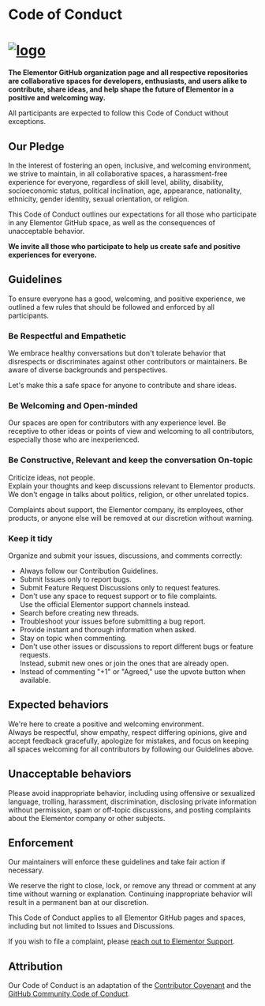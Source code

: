 # Code of Conduct

# <a href="https://elementor.com/?utm_source=github-repo&utm_medium=link&utm_campaign=code-of-conduct">![logo](https://user-images.githubusercontent.com/1778512/191041718-728d179e-07cb-4cb4-953a-6c294ee8c4db.png)</a>

**The Elementor GitHub organization page and all respective repositories are collaborative spaces for developers, enthusiasts, and users alike to contribute, share ideas, and help shape the future of Elementor in a positive and welcoming way.**

All participants are expected to follow this Code of Conduct without exceptions.

## Our Pledge

In the interest of fostering an open, inclusive, and welcoming environment, we strive to maintain, in all collaborative spaces, a harassment-free experience for everyone, regardless of skill level, ability, disability, socioeconomic status, political inclination, age, appearance, nationality, ethnicity, gender identity, sexual orientation, or religion.

This Code of Conduct outlines our expectations for all those who participate in any Elementor GitHub space, as well as the consequences of unacceptable behavior.

**We invite all those who participate to help us create safe and positive experiences for everyone.**

## Guidelines

To ensure everyone has a good, welcoming, and positive experience, we outlined a few rules that should be followed and enforced by all participants.

### Be Respectful and Empathetic

We embrace healthy conversations but don't tolerate behavior that disrespects or discriminates against other contributors or maintainers. Be aware of diverse backgrounds and perspectives.

Let's make this a safe space for anyone to contribute and share ideas.

### Be Welcoming and Open-minded

Our spaces are open for contributors with any experience level. Be receptive to other ideas or points of view and welcoming to all contributors, especially those who are inexperienced.

### Be Constructive, Relevant and keep the conversation On-topic

Criticize ideas, not people.
<br>Explain your thoughts and keep discussions relevant to Elementor products. We don't engage in talks about politics, religion, or other unrelated topics.

Complaints about support, the Elementor company, its employees, other products, or anyone else will be removed at our discretion without warning.

### Keep it tidy

Organize and submit your issues, discussions, and comments correctly:

-   Always follow our Contribution Guidelines.
-   Submit Issues only to report bugs.
-   Submit Feature Request Discussions only to request features.
-   Don't use any space to request support or to file complaints. <br>Use the official Elementor support channels instead.
-   Search before creating new threads.
-   Troubleshoot your issues before submitting a bug report.
-   Provide instant and thorough information when asked.
-   Stay on topic when commenting.
-   Don't use other issues or discussions to report different bugs or feature requests. <br>Instead, submit new ones or join the ones that are already open.
-   Instead of commenting "+1" or "Agreed," use the upvote button when available.

## Expected behaviors

We're here to create a positive and welcoming environment.
<br>Always be respectful, show empathy, respect differing opinions, give and accept feedback gracefully, apologize for mistakes, and focus on keeping all spaces welcoming for all contributors by following our Guidelines above.

## Unacceptable behaviors

Please avoid inappropriate behavior, including using offensive or sexualized language, trolling, harassment, discrimination, disclosing private information without permission, spam or off-topic discussions, and posting complaints about the Elementor company or other subjects.

## Enforcement

Our maintainers will enforce these guidelines and take fair action if necessary.

We reserve the right to close, lock, or remove any thread or comment at any time without warning or explanation. Continuing inappropriate behavior will result in a permanent ban at our discretion.

This Code of Conduct applies to all Elementor GitHub pages and spaces, including but not limited to Issues and Discussions.

If you wish to file a complaint, please [reach out to Elementor Support](https://elemn.to/contact).

## Attribution

Our Code of Conduct is an adaptation of the [Contributor Covenant](https://www.contributor-covenant.org/) and the [GitHub Community Code of Conduct](https://docs.github.com/en/site-policy/github-terms/github-community-code-of-conduct).

